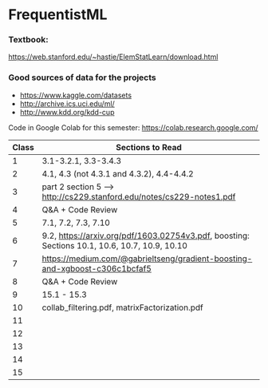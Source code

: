 # FrequentistML

### Textbook:  
https://web.stanford.edu/~hastie/ElemStatLearn/download.html

### Good sources of data for the projects
- https://www.kaggle.com/datasets
- http://archive.ics.uci.edu/ml/
- http://www.kdd.org/kdd-cup


Code in Google Colab for this semester: https://colab.research.google.com/


| Class | Sections to Read |
|-------|------------|
| 1     |   3.1-3.2.1, 3.3-3.4.3                                                      |
| 2     |    4.1, 4.3 (not 4.3.1 and 4.3.2), 4.4-4.4.2                                |
| 3     |   part 2 section 5 --> http://cs229.stanford.edu/notes/cs229-notes1.pdf     |
| 4     |   Q&A + Code Review                                                                      |
| 5     |   7.1, 7.2, 7.3, 7.10                                                       |
| 6     |     9.2, https://arxiv.org/pdf/1603.02754v3.pdf,  boosting: Sections 10.1, 10.6, 10.7,  10.9, 10.10     |
| 7     |     https://medium.com/@gabrieltseng/gradient-boosting-and-xgboost-c306c1bcfaf5       |
| 8     |     Q&A + Code Review        |
| 9     |   15.1 - 15.3         |
| 10    |    collab_filtering.pdf, matrixFactorization.pdf        |
| 11    |            |
| 12    |            |
| 13    |            |
| 14    |            |
| 15    |            |
